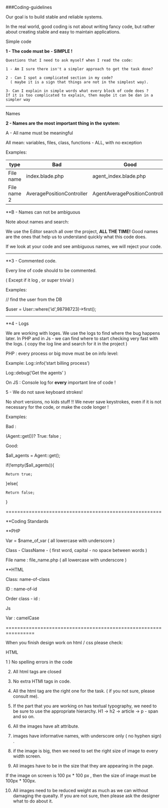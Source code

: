 ###Coding-guidelines

Our goal is to build stable and reliable systems. 

In the real world, good coding is not about writing fancy code, but rather about creating stable and easy to maintain applications.

Simple code 

**1 -   The code must be - SIMPLE !**

	Questions that I need to ask myself when I read the code: 

	1 - Am I sure there isn't a simpler approach to get the task done?

	2 - Can I spot a complicated section in my code?
      ( maybe it is a sign that things are not in the simplest way).

    3- Can I explain in simple words what every block of code does ? 
	If it is too complicated to explain, then maybe it can be dan in a simpler way 

--------------------------------------------------------------------

Names

**2 - Names are the most important thing in the system:**

A - All name must be meaningful 

All mean: variables, files, class, functions - ALL, with no exception


Examples: 

|  type | Bad  | Good  |
|---|---|---|
| File name  | index.blade.php  | agent_index.blade.php  |
|  File name 2 | AveragePositionController  | AgentAveragePositionController  |

**B -  Names can not be ambiguous


Note about names and search:

We use the Editor search all over the project, **ALL THE TIME!**
Good names are the ones that help us to understand quickly what this code does.

If we look at your code and see ambiguous names, we will reject your code.

--------------------------------------------------------------------------------------


**3 - Commented code. 

Every line of code should to be commented.  

( Except if it log , or super trivial )

Examples: 

// find the user from the DB

$user = User::where('id',98798723)->first(); 

------------------------------------------------------------------------

**4 - Logs 

We are working with loges. We use the logs to find where the bug happens later. In PHP and in Js  - we can find where to start checking very fast with the logs. ( copy the log line and search for it in the project )

PHP : every process or big move must be on info level: 

Example: 
Log::info(‘start billing process’) 

Log::debug(‘Get the agents’ )

On JS : 
Console log for **every** important line of code  !


5 - We do not save keyboard strokes!  

No short versions,  no kids stuff !!  We never save keystrokes, even if it is not necessary for the code, or make the code longer ! 

Examples: 

Bad : 

(Agent::get())? True: false ; 


Good: 

$all_agents = Agent::get();

if(!empty($all_agents)){

	Return true; 

}else{

	Return false; 
} 



 

======================================================

**Coding Standards

**PHP 

Var  = $name_of_var    ( all lowercase with underscore ) 

Class -   ClassName - ( first word, capital - no space between words )

File name :  file_name.php     ( all lowercase with underscore ) 



**HTML 

Class:      name-of-class  

ID :      name-of-id    

Order class - id :  <p  class=”some-class”  id=”some-id” > 


Js

Var : camelCase 


================================================================

When you finish design work on html / css  please check: 

HTML 

1 ) No spelling errors in the code


2) All html tags are closed 

3) No extra HTMl tags in code. 

4) All the html tag are the right one for the task. ( if you not sure, please consult me). 

5) If the part that you are working on has textual typography, we need to be sure to use the appropriate hierarchy. H1 -> h2 -> article -> p - span and so on. 

6) All the images have alt attribute. 

7) images have informative names, with underscore only ( no hyphen sign) .

8) if the image is big, then we need to set the right size of image to every width screen. 

9) All images have to be in the size that they are appearing in the page. 

If the image on screen is 100 px * 100 px  , then the size of image must be 100px * 100px. 

10) All images need to be reduced  weight as much as we can without damaging the quealty. If you are not sure, then please ask the designer what to do about it. 



